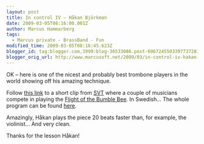 ```yaml
---
layout: post
title: In control IV – Håkan Björkman
date: 2009-03-05T08:16:00.001Z
author: Marcus Hammarberg
tags:
  - Marcus private - BrassBand - Fun
modified_time: 2009-03-05T08:16:45.623Z
blogger_id: tag:blogger.com,1999:blog-36533086.post-6067245503397737281
blogger_orig_url: http://www.marcusoft.net/2009/03/in-control-iv-hakan-bjorkman.html
---
```


OK – here is one of the nicest and probably best trombone players in the world showing off his amazing technique.

Follow [this link](http://svtplay.se/v/1455978/musikministeriet/sex_musiker_tavlar_i_snabbhet) to a short clip from [SVT](http://www.svt.se) where a couple of musicians compete in playing the [Flight of the Bumble Bee](http://en.wikipedia.org/wiki/Flight_of_the_Bumblebee). In Swedish... The whole program can be found [here](http://svtplay.se/v/1456709/musikministeriet/del_7_av_8?cb,a1364145,1,f,102880/pb,a1364142,1,f,102880/pl,v,,1456709/sb,p102880,1,f,-1).

Amazingly, Håkan plays the piece 20 beats faster than, for example, the violinist... And very clean.

Thanks for the lesson Håkan!
